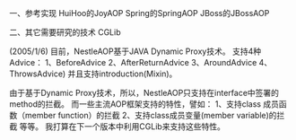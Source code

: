 一、参考实现
  HuiHoo的JoyAOP
  Spring的SpringAOP
  JBoss的JBossAOP
  
二、其它需要研究的技术
  CGLib
  
(2005/1/6)
目前，NestleAOP基于JAVA Dynamic Proxy技术。
支持4种Advice：
1、BeforeAdvice
2、AfterReturnAdvice
3、AroundAdvice
4、ThrowsAdvice)
并且支持introduction(Mixin)。
   
由于基于Dynamic Proxy技术，所以，NestleAOP只支持在interface中签署的method的拦截。
而一些主流AOP框架支持的特性，譬如：
1、支持class 成员函数（member function）的拦截
2、支持class成员变量(member variable)的拦截
 等等。
我打算在下一个版本中利用CGLib来支持这些特性。